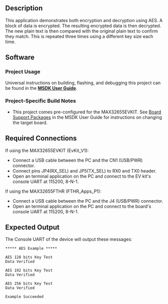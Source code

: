 ## Description

This application demonstrates both encryption and decryption using AES.  A block of data is encrypted.  The resulting encrypted data is then decrypted.  The new plain text is then compared with the original plain text to confirm they match.  This is repeated three times using a different key size each time.



## Software

### Project Usage

Universal instructions on building, flashing, and debugging this project can be found in the **[MSDK User Guide](https://analog-devices-msdk.github.io/msdk/USERGUIDE/)**.

### Project-Specific Build Notes

* This project comes pre-configured for the MAX32655EVKIT.  See [Board Support Packages](https://analog-devices-msdk.github.io/msdk/USERGUIDE/#board-support-packages) in the MSDK User Guide for instructions on changing the target board.

##  Required Connections
If using the MAX32655EVKIT (EvKit\_V1):
-   Connect a USB cable between the PC and the CN1 (USB/PWR) connector.
-   Connect pins JP4(RX_SEL) and JP5(TX_SEL) to RX0 and TX0  header.
-   Open an terminal application on the PC and connect to the EV kit's console UART at 115200, 8-N-1.

If using the MAX32655FTHR (FTHR\_Apps\_P1):
-   Connect a USB cable between the PC and the J4 (USB/PWR) connector.
-   Open an terminal application on the PC and connect to the board's console UART at 115200, 8-N-1.

## Expected Output

The Console UART of the device will output these messages:

```
***** AES Example *****

AES 128 bits Key Test
Data Verified

AES 192 bits Key Test
Data Verified

AES 256 bits Key Test
Data Verified

Example Succeeded
```


